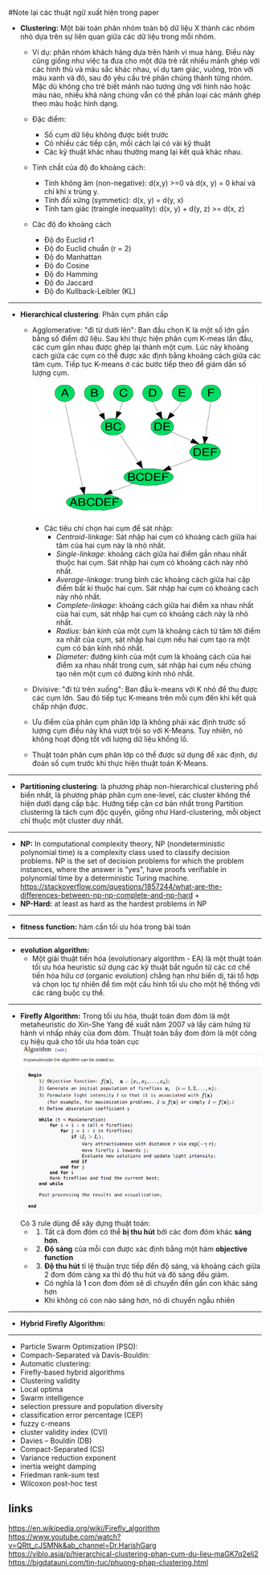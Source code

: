 #Note lại các thuật ngữ xuất hiện trong paper

+ **Clustering:** Một bài toán phân nhóm toàn bộ dữ liệu X 
  thành các nhóm nhỏ dựa trên sự liên quan giữa các dữ liệu trong mỗi nhóm.
  + Ví dụ: phân nhóm khách hàng dựa trên hành vi  mua hàng. Điều này cũng giống như việc ta đưa cho một đứa trẻ rất nhiều mảnh ghép với các hình thù và màu sắc khác nhau, 
  ví dụ tam giác, vuông, tròn với màu xanh và đỏ, sau đó yêu cầu trẻ phân chúng thành từng nhóm. Mặc dù không cho trẻ biết
  mảnh nào tương ứng với hình nào hoặc màu nào, nhiều khả năng chúng vẫn có thể phân loại các mảnh ghép theo màu hoặc hình dạng.

  + Đặc điểm:
    + Số cụm dữ liệu không được biết trước
    + Có nhiều các tiếp cận, mối cách lại có vài kỹ thuật
    + Các kỹ thuật khác nhau thường mang lại kết quả khác nhau.
  + Tính chất của độ đo khoảng cách:
    + Tính không âm (non-negative): d(x,y) >=0 và d(x, y) = 0 khai và chỉ khi x trùng y.
    + Tính đối xứng (symmetic): d(x, y) = d(y, x)
    + Tính tam giác (traingle inequality): d(x, y) + d(y, z) >= d(x, z)
  + Các độ đo khoảng cách
    + Độ đo Euclid r1
    + Độ đo Euclid chuẩn (r = 2)
    + Độ đo Manhattan
    + Độ đo Cosine
    + Độ đo Hamming
    + Độ đo Jaccard
    + Độ đo Kullback-Leibler (KL)
___
+ **Hierarchical clustering**: Phân cụm phân cấp 
  + Agglomerative: "đi từ dưới lên": Ban đầu chọn K là một số lớn gần bằng số điểm dữ liệu. Sau khi thực hiện phân cụm K-meas
  lần đầu, các cụm gần nhau được ghép lại thành một cụm. Lúc này khoảng cách giữa các cụm có thể được xác định bằng khoảng cách
  giữa các tâm cụm. Tiếp tục K-means ở các bước tiếp theo để giảm dần số lượng cụm.
    ![img_1.png](img_1.png)
    + Các tiêu chí chọn hai cụm để sát nhập:
      + _Centroid-linkage_: Sát nhập hai cụm có khoảng cách giữa hai tâm của hai cụm này là nhỏ nhất.
      + _Single-linkage_: khoảng cách giữa hai điểm gần nhau nhất thuộc hai cụm. Sát nhập hai cụm có khoảng cách này nhỏ nhất.
      + _Average-linkage_: trung bình các khoảng cách giữa hai cặp điểm bất kì thuộc hai cụm. Sát nhập hai cụm có khoảng cách này nhỏ nhất.
      + _Complete-linkage_: khoảng cách giữa hai điểm xa nhau nhất của hai cụm, sát nhập hai cụm có khoảng cách này là nhỏ nhất.
      + _Radius:_ bán kính của một cụm là khoảng cách từ tâm tới điểm xa nhất của cụm, sát nhập hai cụm nếu hai cụm tạo ra một cụm có bán kính nhỏ nhất.
      + _Diameter:_ đường kính của một cụm là khoảng cách của hai điểm xa nhau nhất trong cụm, sát nhập hai cụm nếu chúng tạo nên một cụm có đường kính nhỏ nhất.
      

  + Divisive: "đi từ trên xuống": Ban đầu k-means với K nhỏ để thu được các cụm lớn. Sau đó tiếp tục K-means trên mỗi cụm đến khi 
  kết quả chấp nhận được.
  + Ưu điểm của phân cụm phân lớp là không phải xác định trước số lượng cụm điều này khá vượt trội so với K-Means. Tuy nhiên, nó không hoạt động tốt với lượng dữ liệu khổng lồ.
  + Thuật toán phân cụm phân lớp có thể được sử dụng để xác định, dự đoán số cụm trước khi thực hiện thuật toán K-Means.
___
+ **Partitioning clustering**: là phương pháp non-hierarchical clustering phổ biến nhất, là phương pháp phân cụm one-level, 
  các cluster không thể hiện dưới dạng cấp bậc. Hướng tiếp cận cơ bản nhất trong Partition clustering là tách cụm độc quyền,
  giống như Hard-clustering, mỗi object chỉ thuộc một cluster duy nhất. 
___
+ **NP:** In computational complexity theory, NP (nondeterministic polynomial time) is a complexity class used to classify 
  decision problems. NP is the set of decision problems for which the problem instances, where the answer is "yes", have 
  proofs verifiable in polynomial time by a deterministic Turing machine.
https://stackoverflow.com/questions/1857244/what-are-the-differences-between-np-np-complete-and-np-hard
  + 
+ **NP-Hard:** at least as hard as the hardest problems in NP
___
+ **fitness function:** hàm cần tối ưu hóa trong bài toán
___
+ **evolution algorithm:** 
  + Một giải thuật tiến hóa (evolutionary algorithm - EA) là một thuật toán tối ưu hóa heuristic sử dụng các kỹ thuật bắt 
    nguồn từ các cơ chế tiến hóa hữu cơ (organic evolution) chẳng hạn như biến dị, tái tổ hợp và chọn lọc tự nhiên để tìm 
    một cấu hình tối ưu cho một hệ thống với các ràng buộc cụ thể.
___
+ **Firefly Algorithm:** Trong tối ưu hóa, thuật toán đom đóm là một metaheuristic do Xin-She Yang đề xuất năm 2007 và lấy cảm hứng từ hành vi 
  nhấp nháy của đom đóm. Thuật toán bầy đom đóm là một công cụ hiệu quả cho tối ưu hóa toàn cục
  ![img.png](img.png)
  Có 3 rule dùng để xây dựng thuật toán:
  + 1. Tất cả đom đóm có thể **bị thu hút** bởi các đom đóm khác **sáng hơn**.
  + 2. **Độ sáng** của mỗi con được xác định bằng một hàm **objective function**
  + 3. **Độ thu hút** tỉ lệ thuận trực tiếp đến độ sáng, và khoảng cách giữa 2 đom đóm càng xa thì độ thu hút và độ sáng đều giảm.
     + Có nghĩa là 1 con đom đóm sẽ di chuyển đến gần con khác sáng hơn
     + Khi không có con nào sáng hơn, nó di chuyển ngẫu nhiên
   
    
___
+ **Hybrid Firefly Algorithm:** 
___
+ Particle Swarm Optimization (PSO):
+ Compach-Separated và Davis-Bouldin: 
+ Automatic clustering:
+ Firefly-based hybrid algorithms
+ Clustering validity
+ Local optima
+ Swarm intelligence
+ selection pressure and population diversity
+ classification error percentage (CEP)
+ fuzzy c-means
+ cluster validity index (CVI)
+ Davies – Bouldin (DB)
+ Compact-Separated (CS)
+ Variance reduction exponent
+ inertia weight damping
+ Friedman rank-sum test
+ Wilcoxon post-hoc test

## links
https://en.wikipedia.org/wiki/Firefly_algorithm <br>
https://www.youtube.com/watch?v=QRtt_cJSMNk&ab_channel=Dr.HarishGarg <br>
https://viblo.asia/p/hierarchical-clustering-phan-cum-du-lieu-maGK7q2elj2 <br>
https://bigdatauni.com/tin-tuc/phuong-phap-clustering.html